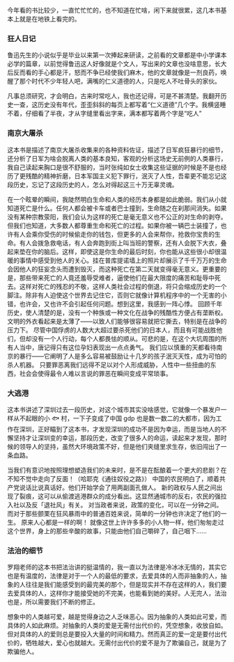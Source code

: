 今年看的书比较少，一直忙忙忙的，也不知道在忙啥，闲下来就很累，这几本书基本上就是在地铁上看完的。



### 狂人日记

鲁迅先生的小说似乎是毕业以来第一次捧起来研读，之前看的文章都是中小学课本必学的篇章，以前觉得鲁迅这人好像就是个文人，写出来的文章也没啥意思，长大后反而看的手心都是汗，怒而不争已经使我们麻木，他的文章就像是一剂良药，唤醒了那个时代不少年轻人吧，满嘴的仁义道德的人，只是吃人不吐骨头的家伙。

凡事总须研究，才会明白，古来时常吃人，我也还记得，可是不甚清楚。我翻开历史一查，这历史没有年代，歪歪斜斜的每页上都写着“仁义道德”几个字。我横竖睡不着，仔细看了半夜，才从字缝里看出字来，满本都写着两个字是“吃人”

### 南京大屠杀

这本书是描述了南京大屠杀收集来的各种资料佐证，描述了日军疯狂暴行的细节，还分析了日军为啥会脱离人类的基本良知，客观的分析这场史无前例的人类暴行，我自己读起来胸口是很不舒服的，当时张纯如女士收集这些证据的时候是不是也经历了更残酷的精神折磨，日本军国主义犯下罪行，泯灭了人性，吾辈更不能忘记这段历史，忘记了这段历史的人，怎么对得起这三十万无辜灵魂。

在一个眩晕的瞬间，我陡然明白生命和人类的经历本身都是如此脆弱。我们从小就知道死亡是什么。任何人都会被卡车或者巴士撞到，生命随之在刹那间消失。如果没有某种宗教荥阳，我们会认为这样的死亡是毫无意义也不公正的对生命的剥夺。但我们也知道，大多数人都尊重生命和死亡的过程。如果你被一辆巴士装撞了，也许有人会乘你受伤的时候偷走你的钱包，但更多的人会来帮你，抢救你宝贵的生命。有人会拨急救电话，有人会奔跑到街上叫当班的警察，还有人会脱下大衣，叠起来垫在你的脑后。这样，即使这是你生命的最后时刻，你也能从这些很小却很温暖的事情中感受到他人的关心。挂在普库提诺墙上的照片却展示了千千万万的生命会因他人的狂妄念头而遭到毁灭，而这种死亡在第二天就变得毫无意义。更重要的是，那些带来死亡的人竟还羞辱受难者，逼使他们在最大限度的痛苦和耻辱中死去。这样对死亡的残忍的不敬，这样人类社会过程的倒退，将只会缩成历史的一个脚注。除非有人迫使这个世界去记住它，否则它就像计算机程序中的一个无害的小错，也许会，又也许不会引起任何问题。想到这里，我感到一阵心悸。 回顾千年历史，使人清楚的是，没有一个种族或一种文化在战争的残酷性方便占有垄断权。文明的外衣看起来是太薄了——以致人们能够很容易就把它撕去，特别是在战争的压力下。 尽管中国俘虏的人数大大超过要杀死他们的日本人，而且有可能战胜他们，但却没有一个人行动，每个人都畏怯的顺从。可悲的是，在这个大坑周围的所有人当中，唐记得只有这位孕妇表现出一点点勇气。 我们应以慎重的天都看待南京的暴行——它阐明了人是多么容易被鼓励让十几岁的孩子泯灭天性，成为可怕的杀人机器。 只要罪恶离我们远得不足以对个人形成威胁，人性中一些扭曲的东西，社会会使得最令人难以言说的罪恶在瞬间变成平常琐事。

### 大逃港

这本书讲述了深圳过去一段历史，对这个城市其实没啥感觉，它就像一个暴发户一样从不起眼的小 🐟 村，一下子变成了中国 gdp 也是数一数二的大都市，因为工作在深圳，正好瞄到了这本书，才发现深圳的成功不是因为幸运，而是当地人的不懈坚持才让深圳变的幸运，那段历史，改变了很多人的命运，读起来才发现，那时候的领导人的坚持，虽然大环境政策不好，但是他们夹缝里求生存，依旧闯出了一条血路。

当我们有意识地按照理想塑造我们的未来时，是不是在酝酿着一个更大的悲剧？在不知不觉中走向了反面！（哈耶克《通往奴役之路》） 中国的农民明白了，顺着共产党说话比说真话好。他们开始学会了用两副面孔做人。 新的政权与人民之间出现了裂痕，这可以从偷渡逃港群众的成分看出。这显然通城市的反右，农民的强拉入社以及反「退社风」有关。 对当政者来说，政策的变化，可以在一分钟之间。而对于那些颤栗在狂风暴雨中的普通百姓来说，简单的一分钟也许决定了他们的一生。 原来人心都是一样的啊！ 就像这世上许许多多的小人物一样，他们匆匆走过这个世界，身上的那些辛酸的故事，只能由他们自己嚼碎了，自己咽下……

### 法治的细节

罗翔老师的这本书把法治讲的挺温情的，我一直以为法律是冷冰冰无情的，其实它也是有温度的，法律是对于一个人的最低的要求，去爱具体的人而非抽象的人，抽象的人往往是我们能感受到的最完美的那个，但是现实并不存在这样的人，我们要去爱具体的人，这样你才能接受她的不完美，也能看到她的美好。人无完人，法治也是，所以需要我们不断的修正。

想象中的人类越可爱，越是觉得身边之人乏味恶心。因为抽象的人类如此可爱，而具体的人如此麻烦。对抽象的人类的爱是无需付出代价的，凭空想象，收放自如。但对具体的人的爱则总是要投入大量的时间和精力。然而真正的爱一定是要付出代价的，牺牲越大，爱心也就越大。无需付出代价的爱不是为了欺骗自己，就是为了欺骗他人。
